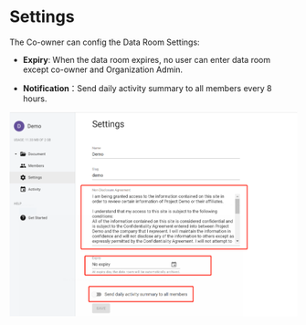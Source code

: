 # Settings

The Co-owner can config the Data Room Settings:

 - **Expiry**: When the data room expires, no user can enter data room except co-owner and Organization Admin.

 - **Notification**：Send daily activity summary to all members every 8 hours.

 

![](.gitbook/assets/image%20%2811%29.png)

